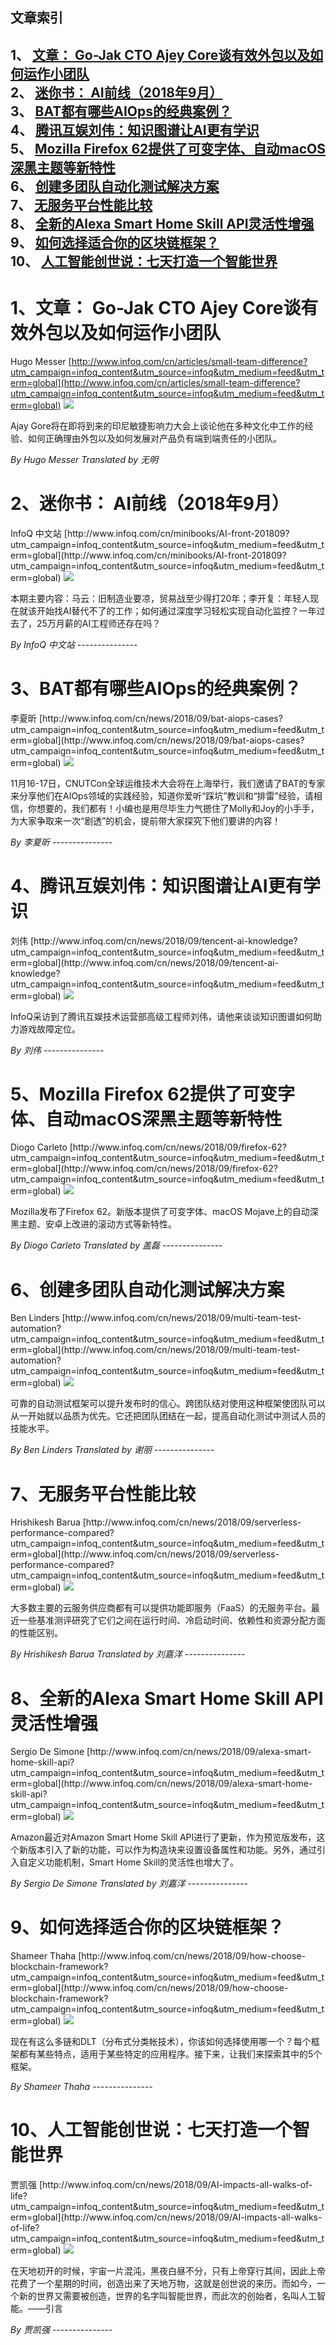 ## 文章索引
1、 <a href="#1文章-go-jak-cto-ajey-core谈有效外包以及如何运作小团队" >文章： Go-Jak CTO Ajey Core谈有效外包以及如何运作小团队</a><br/>
2、 <a href="#2迷你书-ai前线2018年9月" >迷你书： AI前线（2018年9月）</a><br/>
3、 <a href="#3bat都有哪些aiops的经典案例" >BAT都有哪些AIOps的经典案例？</a><br/>
4、 <a href="#4腾讯互娱刘伟知识图谱让ai更有学识" >腾讯互娱刘伟：知识图谱让AI更有学识</a><br/>
5、 <a href="#5mozilla-firefox-62提供了可变字体自动macos深黑主题等新特性" >Mozilla Firefox 62提供了可变字体、自动macOS深黑主题等新特性</a><br/>
6、 <a href="#6创建多团队自动化测试解决方案" >创建多团队自动化测试解决方案</a><br/>
7、 <a href="#7无服务平台性能比较" >无服务平台性能比较</a><br/>
8、 <a href="#8全新的alexa-smart-home-skill-api灵活性增强" >全新的Alexa Smart Home Skill API灵活性增强</a><br/>
9、 <a href="#9如何选择适合你的区块链框架" >如何选择适合你的区块链框架？</a><br/>
10、 <a href="#10人工智能创世说七天打造一个智能世界" >人工智能创世说：七天打造一个智能世界</a><br/><h1 id="#title_0" >1、文章： Go-Jak CTO Ajey Core谈有效外包以及如何运作小团队</h1>
Hugo Messer
[http://www.infoq.com/cn/articles/small-team-difference?utm_campaign=infoq_content&utm_source=infoq&utm_medium=feed&utm_term=global](http://www.infoq.com/cn/articles/small-team-difference?utm_campaign=infoq_content&utm_source=infoq&utm_medium=feed&utm_term=global)
<img src="https://res.infoq.com/articles/small-team-difference/zh/smallimage/agile-impct-1536843835208-1537637722182.jpg"/><p>Ajay Gore将在即将到来的印尼敏捷影响力大会上谈论他在多种文化中工作的经验、如何正确理由外包以及如何发展对产品负有端到端责任的小团队。</p> <i>By Hugo Messer</i> <i> Translated by 无明</i>
---------------
<h1 id="#title_1" >2、迷你书： AI前线（2018年9月）</h1>
InfoQ 中文站
[http://www.infoq.com/cn/minibooks/AI-front-201809?utm_campaign=infoq_content&utm_source=infoq&utm_medium=feed&utm_term=global](http://www.infoq.com/cn/minibooks/AI-front-201809?utm_campaign=infoq_content&utm_source=infoq&utm_medium=feed&utm_term=global)
<img src="https://res.infoq.com/minibooks/AI-front-201809/zh/smallimage/100-1538301455750.jpg"/><p>本期主要内容：马云：旧制造业要凉，贸易战至少得打20年；李开复：年轻人现在就该开始找AI替代不了的工作；如何通过深度学习轻松实现自动化监控？一年过去了，25万月薪的AI工程师还存在吗？</p> <i>By InfoQ 中文站</i>
---------------
<h1 id="#title_2" >3、BAT都有哪些AIOps的经典案例？</h1>
李夏昕
[http://www.infoq.com/cn/news/2018/09/bat-aiops-cases?utm_campaign=infoq_content&utm_source=infoq&utm_medium=feed&utm_term=global](http://www.infoq.com/cn/news/2018/09/bat-aiops-cases?utm_campaign=infoq_content&utm_source=infoq&utm_medium=feed&utm_term=global)
<img src="http://www.infoq.com/styles/i/logo_bigger.jpg"/><p>11月16-17日，CNUTCon全球运维技术大会将在上海举行，我们邀请了BAT的专家来分享他们在AIOps领域的实践经验，知道你爱听“踩坑”教训和“排雷”经验，请相信，你想要的，我们都有！小编也是用尽毕生力气摁住了Molly和Joy的小手手，为大家争取来一次“剧透”的机会，提前带大家探究下他们要讲的内容！</p> <i>By 李夏昕</i>
---------------
<h1 id="#title_3" >4、腾讯互娱刘伟：知识图谱让AI更有学识</h1>
刘伟
[http://www.infoq.com/cn/news/2018/09/tencent-ai-knowledge?utm_campaign=infoq_content&utm_source=infoq&utm_medium=feed&utm_term=global](http://www.infoq.com/cn/news/2018/09/tencent-ai-knowledge?utm_campaign=infoq_content&utm_source=infoq&utm_medium=feed&utm_term=global)
<img src="http://www.infoq.com/styles/i/logo_bigger.jpg"/><p>InfoQ采访到了腾讯互娱技术运营部高级工程师刘伟，请他来谈谈知识图谱如何助力游戏故障定位。</p> <i>By 刘伟</i>
---------------
<h1 id="#title_4" >5、Mozilla Firefox 62提供了可变字体、自动macOS深黑主题等新特性</h1>
Diogo Carleto
[http://www.infoq.com/cn/news/2018/09/firefox-62?utm_campaign=infoq_content&utm_source=infoq&utm_medium=feed&utm_term=global](http://www.infoq.com/cn/news/2018/09/firefox-62?utm_campaign=infoq_content&utm_source=infoq&utm_medium=feed&utm_term=global)
<img src="http://www.infoq.com/styles/i/logo_bigger.jpg"/><p>Mozilla发布了Firefox 62。新版本提供了可变字体、macOS Mojave上的自动深黑主题、安卓上改进的滚动方式等新特性。</p> <i>By Diogo Carleto</i> <i> Translated by 盖磊</i>
---------------
<h1 id="#title_5" >6、创建多团队自动化测试解决方案</h1>
Ben Linders
[http://www.infoq.com/cn/news/2018/09/multi-team-test-automation?utm_campaign=infoq_content&utm_source=infoq&utm_medium=feed&utm_term=global](http://www.infoq.com/cn/news/2018/09/multi-team-test-automation?utm_campaign=infoq_content&utm_source=infoq&utm_medium=feed&utm_term=global)
<img src="http://www.infoq.com/styles/i/logo_bigger.jpg"/><p>可靠的自动测试框架可以提升发布时的信心。跨团队结对使用这种框架使团队可以从一开始就以品质为优先。它还把团队团结在一起，提高自动化测试中测试人员的技能水平。</p> <i>By Ben Linders</i> <i> Translated by 谢丽</i>
---------------
<h1 id="#title_6" >7、无服务平台性能比较</h1>
Hrishikesh Barua
[http://www.infoq.com/cn/news/2018/09/serverless-performance-compared?utm_campaign=infoq_content&utm_source=infoq&utm_medium=feed&utm_term=global](http://www.infoq.com/cn/news/2018/09/serverless-performance-compared?utm_campaign=infoq_content&utm_source=infoq&utm_medium=feed&utm_term=global)
<img src="http://www.infoq.com/styles/i/logo_bigger.jpg"/><p>大多数主要的云服务供应商都有可以提供功能即服务（FaaS）的无服务平台。最近一些基准测评研究了它们之间在运行时间、冷启动时间、依赖性和资源分配方面的性能区别。</p> <i>By Hrishikesh Barua</i> <i> Translated by 刘嘉洋</i>
---------------
<h1 id="#title_7" >8、全新的Alexa Smart Home Skill API灵活性增强</h1>
Sergio De Simone
[http://www.infoq.com/cn/news/2018/09/alexa-smart-home-skill-api?utm_campaign=infoq_content&utm_source=infoq&utm_medium=feed&utm_term=global](http://www.infoq.com/cn/news/2018/09/alexa-smart-home-skill-api?utm_campaign=infoq_content&utm_source=infoq&utm_medium=feed&utm_term=global)
<img src="http://www.infoq.com/styles/i/logo_bigger.jpg"/><p>Amazon最近对Amazon Smart Home Skill API进行了更新，作为预览版发布，这个新版本引入了新的功能，可以作为构造块来设置设备属性和功能。另外，通过引入自定义功能机制，Smart Home Skill的灵活性也增大了。</p> <i>By Sergio De Simone</i> <i> Translated by 刘嘉洋</i>
---------------
<h1 id="#title_8" >9、如何选择适合你的区块链框架？</h1>
Shameer Thaha
[http://www.infoq.com/cn/news/2018/09/how-choose-blockchain-framework?utm_campaign=infoq_content&utm_source=infoq&utm_medium=feed&utm_term=global](http://www.infoq.com/cn/news/2018/09/how-choose-blockchain-framework?utm_campaign=infoq_content&utm_source=infoq&utm_medium=feed&utm_term=global)
<img src="http://www.infoq.com/styles/i/logo_bigger.jpg"/><p>现在有这么多链和DLT（分布式分类帐技术），你该如何选择使用哪一个？每个框架都有某些特点，适用于某些特定的应用程序。接下来，让我们来探索其中的5个框架。</p> <i>By Shameer Thaha</i>
---------------
<h1 id="#title_9" >10、人工智能创世说：七天打造一个智能世界</h1>
贾凯强
[http://www.infoq.com/cn/news/2018/09/AI-impacts-all-walks-of-life?utm_campaign=infoq_content&utm_source=infoq&utm_medium=feed&utm_term=global](http://www.infoq.com/cn/news/2018/09/AI-impacts-all-walks-of-life?utm_campaign=infoq_content&utm_source=infoq&utm_medium=feed&utm_term=global)
<img src="http://www.infoq.com/styles/i/logo_bigger.jpg"/><p>在天地初开的时候，宇宙一片混沌，黑夜白昼不分，只有上帝穿行其间，因此上帝花费了一个星期的时间，创造出来了天地万物，这就是创世说的来历。而如今，一个新的世界又需要被创造，世界的名字叫智能世界，而此次的创始者，名叫人工智能。——引言</p> <i>By 贾凯强</i>
---------------
